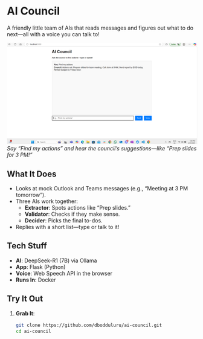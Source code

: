 # AI Council

A friendly little team of AIs that reads messages and figures out what to do next—all with a voice you can talk to!

![Demo Screenshot](demo_screenshot.png)  
*Say “Find my actions” and hear the council’s suggestions—like “Prep slides for 3 PM!”*

## What It Does
- Looks at mock Outlook and Teams messages (e.g., “Meeting at 3 PM tomorrow”).
- Three AIs work together:
  - **Extractor**: Spots actions like “Prep slides.”
  - **Validator**: Checks if they make sense.
  - **Decider**: Picks the final to-dos.
- Replies with a short list—type or talk to it!

## Tech Stuff
- **AI**: DeepSeek-R1 (7B) via Ollama
- **App**: Flask (Python)
- **Voice**: Web Speech API in the browser
- **Runs In**: Docker

## Try It Out
1. **Grab It**:
   ```bash
   git clone https://github.com/dbodduluru/ai-council.git
   cd ai-council